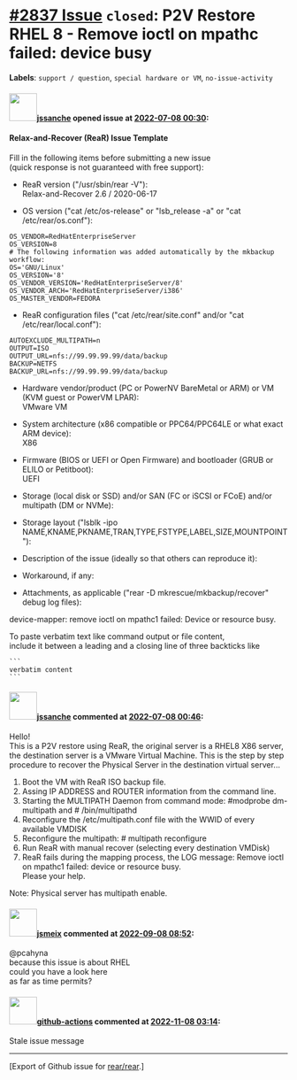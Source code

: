 [\#2837 Issue](https://github.com/rear/rear/issues/2837) `closed`: P2V Restore RHEL 8 - Remove ioctl on mpathc failed: device busy
==================================================================================================================================

**Labels**: `support / question`, `special hardware or VM`,
`no-issue-activity`

#### <img src="https://avatars.githubusercontent.com/u/81657432?v=4" width="50">[jssanche](https://github.com/jssanche) opened issue at [2022-07-08 00:30](https://github.com/rear/rear/issues/2837):

#### Relax-and-Recover (ReaR) Issue Template

Fill in the following items before submitting a new issue  
(quick response is not guaranteed with free support):

-   ReaR version ("/usr/sbin/rear -V"):  
    Relax-and-Recover 2.6 / 2020-06-17

-   OS version ("cat /etc/os-release" or "lsb\_release -a" or "cat
    /etc/rear/os.conf"):

<!-- -->

    OS_VENDOR=RedHatEnterpriseServer
    OS_VERSION=8
    # The following information was added automatically by the mkbackup workflow:
    OS='GNU/Linux'
    OS_VERSION='8'
    OS_VENDOR_VERSION='RedHatEnterpriseServer/8'
    OS_VENDOR_ARCH='RedHatEnterpriseServer/i386'
    OS_MASTER_VENDOR=FEDORA

-   ReaR configuration files ("cat /etc/rear/site.conf" and/or "cat
    /etc/rear/local.conf"):

<!-- -->

    AUTOEXCLUDE_MULTIPATH=n
    OUTPUT=ISO
    OUTPUT_URL=nfs://99.99.99.99/data/backup
    BACKUP=NETFS
    BACKUP_URL=nfs://99.99.99.99/data/backup

-   Hardware vendor/product (PC or PowerNV BareMetal or ARM) or VM (KVM
    guest or PowerVM LPAR):  
    VMware VM

-   System architecture (x86 compatible or PPC64/PPC64LE or what exact
    ARM device):  
    X86

-   Firmware (BIOS or UEFI or Open Firmware) and bootloader (GRUB or
    ELILO or Petitboot):  
    UEFI

-   Storage (local disk or SSD) and/or SAN (FC or iSCSI or FCoE) and/or
    multipath (DM or NVMe):

-   Storage layout ("lsblk -ipo
    NAME,KNAME,PKNAME,TRAN,TYPE,FSTYPE,LABEL,SIZE,MOUNTPOINT"):

-   Description of the issue (ideally so that others can reproduce it):

-   Workaround, if any:

-   Attachments, as applicable ("rear -D mkrescue/mkbackup/recover"
    debug log files):

device-mapper: remove ioctl on mpathc1 failed: Device or resource busy.

To paste verbatim text like command output or file content,  
include it between a leading and a closing line of three backticks like

    ```
    verbatim content
    ```

#### <img src="https://avatars.githubusercontent.com/u/81657432?v=4" width="50">[jssanche](https://github.com/jssanche) commented at [2022-07-08 00:46](https://github.com/rear/rear/issues/2837#issuecomment-1178411733):

Hello!  
This is a P2V restore using ReaR, the original server is a RHEL8 X86
server, the destination server is a VMware Virtual Machine. This is the
step by step procedure to recover the Physical Server in the destination
virtual server...

1.  Boot the VM with ReaR ISO backup file.
2.  Assing IP ADDRESS and ROUTER information from the command line.
3.  Starting the MULTIPATH Daemon from command mode: \#modprobe
    dm-multipath and \# /bin/multipathd
4.  Reconfigure the /etc/multipath.conf file with the WWID of every
    available VMDISK
5.  Reconfigure the multipath: \# multipath reconfigure
6.  Run ReaR with manual recover (selecting every destination VMDisk)
7.  ReaR fails during the mapping process, the LOG message: Remove ioctl
    on mpathc1 failed: device or resource busy.  
    Please your help.

Note: Physical server has multipath enable.

#### <img src="https://avatars.githubusercontent.com/u/1788608?u=925fc54e2ce01551392622446ece427f51e2f0ce&v=4" width="50">[jsmeix](https://github.com/jsmeix) commented at [2022-09-08 08:52](https://github.com/rear/rear/issues/2837#issuecomment-1240423314):

@pcahyna  
because this issue is about RHEL  
could you have a look here  
as far as time permits?

#### <img src="https://avatars.githubusercontent.com/in/15368?v=4" width="50">[github-actions](https://github.com/apps/github-actions) commented at [2022-11-08 03:14](https://github.com/rear/rear/issues/2837#issuecomment-1306566586):

Stale issue message

------------------------------------------------------------------------

\[Export of Github issue for
[rear/rear](https://github.com/rear/rear).\]
